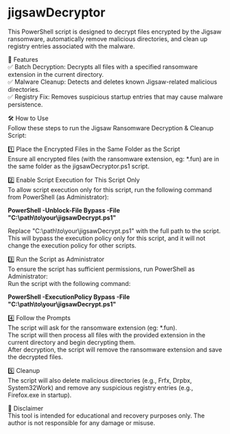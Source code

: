 # jigsawDecryptor  
This PowerShell script is designed to decrypt files encrypted by the Jigsaw ransomware, automatically remove malicious directories, and clean up registry entries associated with the malware.  

🔹 Features  
✅ Batch Decryption: Decrypts all files with a specified ransomware extension in the current directory.  
✅ Malware Cleanup: Detects and deletes known Jigsaw-related malicious directories.  
✅ Registry Fix: Removes suspicious startup entries that may cause malware persistence.  

🛠 How to Use  
Follow these steps to run the Jigsaw Ransomware Decryption & Cleanup Script:  

1️⃣ Place the Encrypted Files in the Same Folder as the Script  
Ensure all encrypted files (with the ransomware extension, eg: *.fun) are in the same folder as the jigsawDecryptor.ps1 script.  

2️⃣ Enable Script Execution for This Script Only  
To allow script execution only for this script, run the following command from PowerShell (as Administrator):  

**PowerShell -Unblock-File Bypass -File "C:\path\to\your\jigsawDecrypt.ps1"**  

Replace "C:\path\to\your\jigsawDecrypt.ps1" with the full path to the script.  
This will bypass the execution policy only for this script, and it will not change the execution policy for other scripts.  

3️⃣ Run the Script as Administrator  
To ensure the script has sufficient permissions, run PowerShell as Administrator:  
Run the script with the following command:  

**PowerShell -ExecutionPolicy Bypass -File "C:\path\to\your\jigsawDecrypt.ps1"**  

4️⃣ Follow the Prompts  
The script will ask for the ransomware extension (eg: *.fun).  
The script will then process all files with the provided extension in the current directory and begin decrypting them.  
After decryption, the script will remove the ransomware extension and save the decrypted files.  

5️⃣ Cleanup  
The script will also delete malicious directories (e.g., Frfx, Drpbx, System32Work) and remove any suspicious registry entries (e.g., Firefox.exe in startup).   

📌 Disclaimer  
This tool is intended for educational and recovery purposes only. The author is not responsible for any damage or misuse.  
